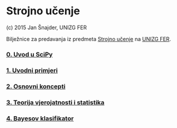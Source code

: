 # Strojno učenje

(c) 2015 Jan Šnajder, UNIZG FER

Bilježnice za predavanja iz predmeta [Strojno učenje](http://www.fer.hr/predmet/su) na [UNIZG FER](http://www.fer.hr).

### [0. Uvod u SciPy](http://nbviewer.ipython.org/github/jsnajder/StrojnoUcenje/blob/master/notebooks/SU-2015-0-SciPy.ipynb)

### [1. Uvodni primjeri](http://nbviewer.ipython.org/github/jsnajder/StrojnoUcenje/blob/master/notebooks/SU-2015-1-UvodniPrimjeri.ipynb)

### [2. Osnovni koncepti](http://nbviewer.ipython.org/github/jsnajder/StrojnoUcenje/blob/master/notebooks/SU-2015-2-OsnovniKoncepti.ipynb)

### [3. Teorija vjerojatnosti i statistika](http://nbviewer.ipython.org/github/jsnajder/StrojnoUcenje/blob/master/notebooks/SU-2015-3-VjerojatnostStatistika.ipynb)

### [4. Bayesov klasifikator](http://nbviewer.ipython.org/github/jsnajder/StrojnoUcenje/blob/master/notebooks/SU-2015-4-BayesovKlasifikator.ipynb)

